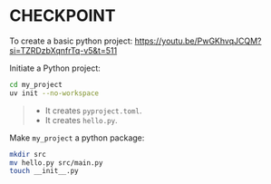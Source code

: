 # CHECKPOINT

To create a basic python project:
https://youtu.be/PwGKhvqJCQM?si=TZRDzbXqnfrTq-v5&t=511


Initiate a Python project:

```bash
cd my_project
uv init --no-workspace
```

> - It creates `pyproject.toml`.
> - It creates `hello.py`.


Make `my_project` a python package:

```bash
mkdir src
mv hello.py src/main.py
touch __init__.py
```